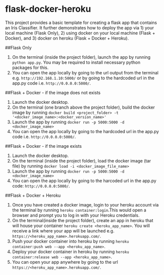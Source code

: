 # flask-docker-heroku

This project provides a basic template for creating a flask app that contains an Iris Classifier. 
It further demonstrates how to deploy the app via 1) your local machine (Flask Only), 
2) using docker on your local machine (Flask + Docker), and 3) docker on heroku (Flask + Docker + Heroku). 

##Flask Only
1. On the terminal (inside the project folder), launch the app by running `python app.py`. 
You may be required to install necessary python packages for this.
2. You can open the app locally by going to the url output from the terminal e.g. `http://192.168.1.10:5000/` or 
by going to the hardcoded url in the app.py code i.e. `http://0.0.0.0:5000/`.

##Flask + Docker - if the image does not exists
1. Launch the docker desktop.
2. On the terminal (one branch above the project folder), build the docker image by running `docker build <project_folder> -t '<docker_image_name>:<docker_version_name>'`
3. Launch the app by running `docker run -p 5000:5000 -d <docker_image_name>`
4. You can open the app locally by going to the hardcoded url in the app.py code i.e. `http://0.0.0.0:5000/`.

##Flask + Docker - if the image exists
1. Launch the docker desktop.
2. On the terminal (inside the project folder), load the docker image (tar file) by running `docker load -i <docker_image_file_name>`
3. Launch the app by running `docker run -p 5000:5000 -d <docker_image_name>`
4. You can open the app locally by going to the harcoded url in the app.py code: `http://0.0.0.0:5000/`.

##Flask + Docker + Heroku
1. Once you have created a docker image, login to your heroku account via the terminal by 
running `heroku container:login`.This would open a browser and prompt you to log in with your Heroku credentials.
2. On the terminal(inside the project folder), create an app in heroku that will house your container 
`heroku create <heroku_app_name>`. You will receive a link where your app will be launched e.g. 
`https://<heroku_app_name>.herokuapp.com/`.
3. Push your docker container into heroku by running `heroku container:push web --app <heroku_app_name>`.
4. Deploy your docker container in heroku by running `heroku container:release web --app <heroku_app_name>`.
5. You can open your app anywhere by going to the url `https://<heroku_app_name>.herokuapp.com/`.